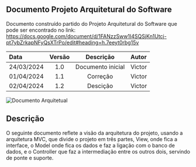 ## Documento Projeto Arquitetural do Software

Documento construído partido do Projeto Arquitetural do Software que pode ser encontrado no link: https://docs.google.com/document/d/1FANzzSww1I4SQSjKn1Utcj-pt7ybZrkapNFyQsXTrPo/edit#heading=h.7eeyt0rbg15v

| Data       | Versão  | Descrição                          | Autor                          |
| :--------- | :-----: | :--------------------------------: | :----------------------------- |
| 24/03/2024 | 1.0     | Documento inicial | Victor |
| 01/04/2024 | 1.1     | Correção | Victor |
| 02/04/2024 | 1.2     | Descição | Victor |

![Documento Arquitetual](https://i.ibb.co/hZd3170/Arquitetura-2.png)


## Descrição
O seguinte documento reflete a visão da arquitetura do projeto, usando a arquitetura MVC, que divide o projeto em três partes, View, onde fica a interface, o Model onde fica os dados e faz a ligação com o banco de dados, e o Controller que faz a intermediação entre os outros dois, servindo de ponte e suporte.

